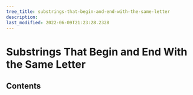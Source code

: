 ```yaml
---
tree_title: substrings-that-begin-and-end-with-the-same-letter
description: 
last_modified: 2022-06-09T21:23:28.2328
---
```


# Substrings That Begin and End With the Same Letter

## Contents
